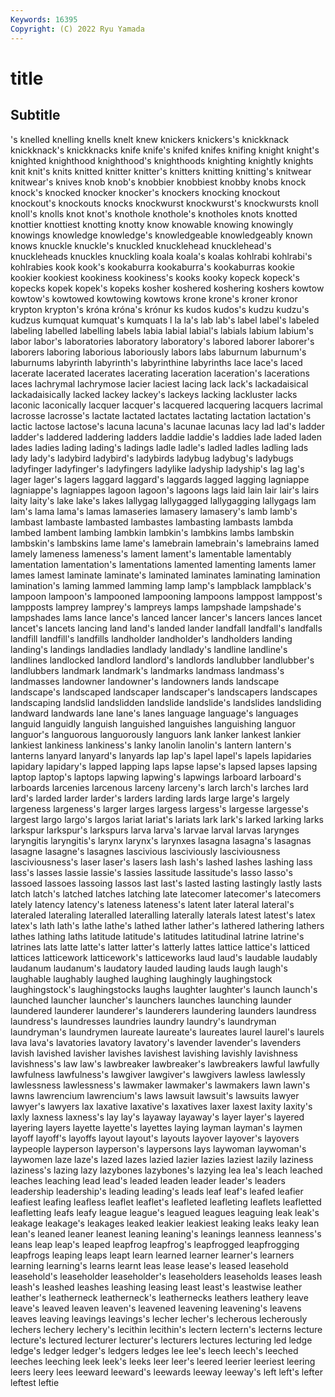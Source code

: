 ```yaml
---
Keywords: 16395
Copyright: (C) 2022 Ryu Yamada
---
```



# title

## Subtitle
's knelled knelling knells
knelt knew knickers knickers's knickknack knickknack's knickknacks knife knife's knifed
knifes knifing knight knight's knighted knighthood knighthood's knighthoods knighting knightly
knights knit knit's knits knitted knitter knitter's knitters knitting knitting's
knitwear knitwear's knives knob knob's knobbier knobbiest knobby knobs knock
knock's knocked knocker knocker's knockers knocking knockout knockout's knockouts knocks
knockwurst knockwurst's knockwursts knoll knoll's knolls knot knot's knothole knothole's
knotholes knots knotted knottier knottiest knotting knotty know knowable knowing
knowingly knowings knowledge knowledge's knowledgeable knowledgeably known knows knuckle knuckle's
knuckled knucklehead knucklehead's knuckleheads knuckles knuckling koala koala's koalas kohlrabi
kohlrabi's kohlrabies kook kook's kookaburra kookaburra's kookaburras kookie kookier kookiest
kookiness kookiness's kooks kooky kopeck kopeck's kopecks kopek kopek's kopeks
kosher koshered koshering koshers kowtow kowtow's kowtowed kowtowing kowtows krone
krone's kroner kronor krypton krypton's króna króna's krónur ks kudos
kudos's kudzu kudzu's kudzus kumquat kumquat's kumquats l la la's
lab lab's label label's labeled labeling labelled labelling labels labia
labial labial's labials labium labium's labor labor's laboratories laboratory laboratory's
labored laborer laborer's laborers laboring laborious laboriously labors labs laburnum
laburnum's laburnums labyrinth labyrinth's labyrinthine labyrinths lace lace's laced lacerate
lacerated lacerates lacerating laceration laceration's lacerations laces lachrymal lachrymose lacier
laciest lacing lack lack's lackadaisical lackadaisically lacked lackey lackey's lackeys
lacking lackluster lacks laconic laconically lacquer lacquer's lacquered lacquering lacquers
lacrimal lacrosse lacrosse's lactate lactated lactates lactating lactation lactation's lactic
lactose lactose's lacuna lacuna's lacunae lacunas lacy lad lad's ladder
ladder's laddered laddering ladders laddie laddie's laddies lade laded laden
lades ladies lading lading's ladings ladle ladle's ladled ladles ladling
lads lady lady's ladybird ladybird's ladybirds ladybug ladybug's ladybugs ladyfinger
ladyfinger's ladyfingers ladylike ladyship ladyship's lag lag's lager lager's lagers
laggard laggard's laggards lagged lagging lagniappe lagniappe's lagniappes lagoon lagoon's
lagoons lags laid lain lair lair's lairs laity laity's lake
lake's lakes lallygag lallygagged lallygagging lallygags lam lam's lama lama's
lamas lamaseries lamasery lamasery's lamb lamb's lambast lambaste lambasted lambastes
lambasting lambasts lambda lambed lambent lambing lambkin lambkin's lambkins lambs
lambskin lambskin's lambskins lame lame's lamebrain lamebrain's lamebrains lamed lamely
lameness lameness's lament lament's lamentable lamentably lamentation lamentation's lamentations lamented
lamenting laments lamer lames lamest laminate laminate's laminated laminates laminating
lamination lamination's laming lammed lamming lamp lamp's lampblack lampblack's lampoon
lampoon's lampooned lampooning lampoons lamppost lamppost's lampposts lamprey lamprey's lampreys
lamps lampshade lampshade's lampshades lams lance lance's lanced lancer lancer's
lancers lances lancet lancet's lancets lancing land land's landed lander
landfall landfall's landfalls landfill landfill's landfills landholder landholder's landholders landing
landing's landings landladies landlady landlady's landline landline's landlines landlocked landlord
landlord's landlords landlubber landlubber's landlubbers landmark landmark's landmarks landmass landmass's
landmasses landowner landowner's landowners lands landscape landscape's landscaped landscaper landscaper's
landscapers landscapes landscaping landslid landslidden landslide landslide's landslides landsliding landward
landwards lane lane's lanes language language's languages languid languidly languish
languished languishes languishing languor languor's languorous languorously languors lank lanker
lankest lankier lankiest lankiness lankiness's lanky lanolin lanolin's lantern lantern's
lanterns lanyard lanyard's lanyards lap lap's lapel lapel's lapels lapidaries
lapidary lapidary's lapped lapping laps lapse lapse's lapsed lapses lapsing
laptop laptop's laptops lapwing lapwing's lapwings larboard larboard's larboards larcenies
larcenous larceny larceny's larch larch's larches lard lard's larded larder
larder's larders larding lards large large's largely largeness largeness's larger
larges largess largess's largesse largesse's largest largo largo's largos lariat
lariat's lariats lark lark's larked larking larks larkspur larkspur's larkspurs
larva larva's larvae larval larvas larynges laryngitis laryngitis's larynx larynx's
larynxes lasagna lasagna's lasagnas lasagne lasagne's lasagnes lascivious lasciviously lasciviousness
lasciviousness's laser laser's lasers lash lash's lashed lashes lashing lass
lass's lasses lassie lassie's lassies lassitude lassitude's lasso lasso's lassoed
lassoes lassoing lassos last last's lasted lasting lastingly lastly lasts
latch latch's latched latches latching late latecomer latecomer's latecomers lately
latency latency's lateness lateness's latent later lateral lateral's lateraled lateraling
lateralled lateralling laterally laterals latest latest's latex latex's lath lath's
lathe lathe's lathed lather lather's lathered lathering lathers lathes lathing
laths latitude latitude's latitudes latitudinal latrine latrine's latrines lats latte
latte's latter latter's latterly lattes lattice lattice's latticed lattices latticework
latticework's latticeworks laud laud's laudable laudably laudanum laudanum's laudatory lauded
lauding lauds laugh laugh's laughable laughably laughed laughing laughingly laughingstock
laughingstock's laughingstocks laughs laughter laughter's launch launch's launched launcher launcher's
launchers launches launching launder laundered launderer launderer's launderers laundering launders
laundress laundress's laundresses laundries laundry laundry's laundryman laundryman's laundrymen laureate
laureate's laureates laurel laurel's laurels lava lava's lavatories lavatory lavatory's
lavender lavender's lavenders lavish lavished lavisher lavishes lavishest lavishing lavishly
lavishness lavishness's law law's lawbreaker lawbreaker's lawbreakers lawful lawfully lawfulness
lawfulness's lawgiver lawgiver's lawgivers lawless lawlessly lawlessness lawlessness's lawmaker lawmaker's
lawmakers lawn lawn's lawns lawrencium lawrencium's laws lawsuit lawsuit's lawsuits
lawyer lawyer's lawyers lax laxative laxative's laxatives laxer laxest laxity
laxity's laxly laxness laxness's lay lay's layaway layaway's layer layer's
layered layering layers layette layette's layettes laying layman layman's laymen
layoff layoff's layoffs layout layout's layouts layover layover's layovers laypeople
layperson layperson's laypersons lays laywoman laywoman's laywomen laze laze's lazed
lazes lazied lazier lazies laziest lazily laziness laziness's lazing lazy
lazybones lazybones's lazying lea lea's leach leached leaches leaching lead
lead's leaded leaden leader leader's leaders leadership leadership's leading leading's
leads leaf leaf's leafed leafier leafiest leafing leafless leaflet leaflet's
leafleted leafleting leaflets leafletted leafletting leafs leafy league league's leagued
leagues leaguing leak leak's leakage leakage's leakages leaked leakier leakiest
leaking leaks leaky lean lean's leaned leaner leanest leaning leaning's
leanings leanness leanness's leans leap leap's leaped leapfrog leapfrog's leapfrogged
leapfrogging leapfrogs leaping leaps leapt learn learned learner learner's learners
learning learning's learns learnt leas lease lease's leased leasehold leasehold's
leaseholder leaseholder's leaseholders leaseholds leases leash leash's leashed leashes leashing
leasing least least's leastwise leather leather's leatherneck leatherneck's leathernecks leathers
leathery leave leave's leaved leaven leaven's leavened leavening leavening's leavens
leaves leaving leavings leavings's lecher lecher's lecherous lecherously lechers lechery
lechery's lecithin lecithin's lectern lectern's lecterns lecture lecture's lectured lecturer
lecturer's lecturers lectures lecturing led ledge ledge's ledger ledger's ledgers
ledges lee lee's leech leech's leeched leeches leeching leek leek's
leeks leer leer's leered leerier leeriest leering leers leery lees
leeward leeward's leewards leeway leeway's left left's lefter leftest leftie

